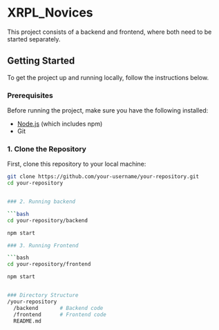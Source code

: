 # XRPL_Novices

This project consists of a backend and frontend, where both need to be started separately.

## Getting Started

To get the project up and running locally, follow the instructions below.

### Prerequisites

Before running the project, make sure you have the following installed:

- [Node.js](https://nodejs.org/) (which includes npm)
- Git

### 1. Clone the Repository

First, clone this repository to your local machine:

```bash
git clone https://github.com/your-username/your-repository.git
cd your-repository


### 2. Running backend

```bash
cd your-repository/backend

npm start

### 3. Running Frontend

```bash
cd your-repository/frontend

npm start


### Directory Structure
/your-repository
  /backend       # Backend code
  /frontend      # Frontend code
  README.md  

